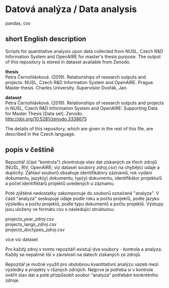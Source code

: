 # Datová analýza / Data analysis  
pandas, csv

## short English description

Scripts for quantitative analysis upon data collected from NUSL, Czech R&D Information System and OpenAIRE for master's thesis purpose. The output of this repository is stored in dataset available from Zenodo.

**thesis**  
Petra Černohlávková. (2019). Relationships of research outputs and projects: NUSL, Czech R&D Information System and OpenAIRE. Prague. Master thesis. Charles University. Supervisior Dvořák, Jan.

**dataset**  
Petra Černohlávková. (2019). Relationships of research outputs and projects in NUSL, Czech R&D Information System and OpenAIRE: Supporting Data for Master Thesis [Data set]. Zenodo. http://doi.org/10.5281/zenodo.3338675

The details of this repository, which are given in the rest of this file, are described in the Czech language.

## popis v češtině  

Repozitář (část "kontrola") zkontroluje stav dat získaných ze třech zdrojů (NUŠL, RIV, OpenAIRE; viz dataset soubory *zdroj*.csv) na chybějící údaje a duplicity. Záhlaví souborů obsahuje identifikátory záznamů, rok vydání dokumentu, jazyk(y) dokumentu, typ(y) dokumentu, identifikátor projektu/ů a počet identifiktárů projektů uvedených u záznamu.

Poté zjištěné nedostatky zakomponuje do souborů označené "analyza". V části "analyza" seskupuje údaje podle roku a počtu projektů, podle jazyku výsledku a počtu projektů, podle typu dokumentů a počtu projektů. Výstupy jsou uloženy ve formátu csv s následující strukturou:

projects_year_*zdroj*.csv  
projects_langs_*zdroj*.csv  
projects_doctypes_*zdroj*.csv  

více viz dataset

Pro každý zdroj v tomto repozitáři existují dva soubory - kontrola a analyza. Každý se nepatrně liší v závislosti na datech získaných ze zdrojů.

Repozitář je možné využít pro obdobnou kvantitativní analýzu vazeb mezi výsledky a projekty v různých zdrojích. Nejprve je potřeba si v kontrole ověřit stav dat a poté přizpůsobit soubor "analyza" potřebám konkrétního zdroje.
